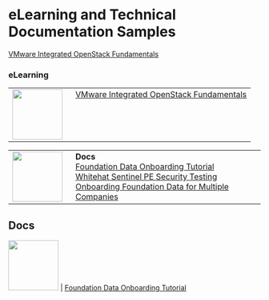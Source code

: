 <style>

table, td, th {
    border: 0px;
}

table {
    border-collapse: collapse;
    width: 100%;
}

td {
    height: 100px;
    vertical-align: top;
}

</style>

# eLearning and Technical Documentation Samples

[VMware Integrated OpenStack Fundamentals](https://jamespwagner.github.io/OpenStack/story_html5.html)

### eLearning

<table>
<tr>
<td style="width:110px">
<img src="https://jamespwagner.github.io/images/lightbulb2.png" height="100" width="100">
</td>
<td>
<a href="https://jamespwagner.github.io/OpenStack/story_html5.html">VMware Integrated OpenStack Fundamentals</a> 
</td>
</tr>
</table>



<table>
<tr>
<td style="width:110px">
<img src="https://jamespwagner.github.io/images/book.png" height="100" width="100">
</td>
<td><style="font-size:200%"><b>Docs</b><style="font-size:100%"><br>
<a href="https://docs.bmc.com/docs/display/itsm90/Foundation+data+onboarding+videos+and+tutorial">Foundation Data Onboarding Tutorial</a><br> 
<a href="https://docs.bmc.com/docs/display/public/ars9000/WhiteHat+Sentinel+PE+security+penetration+testing">Whitehat Sentinel PE Security Testing</a><br> 
<a href="https://docs.bmc.com/docs/display/itsm81/Loading+Foundation+data+for+multiple+companies">Onboarding Foundation Data for Multiple Companies</a><br>
</td>
</tr>
</table>


## Docs
<img src="https://jamespwagner.github.io/images/book.png" height="100" width="100"> | <a href="https://docs.bmc.com/docs/display/itsm90/Foundation+data+onboarding+videos+and+tutorial">Foundation Data Onboarding Tutorial</a>